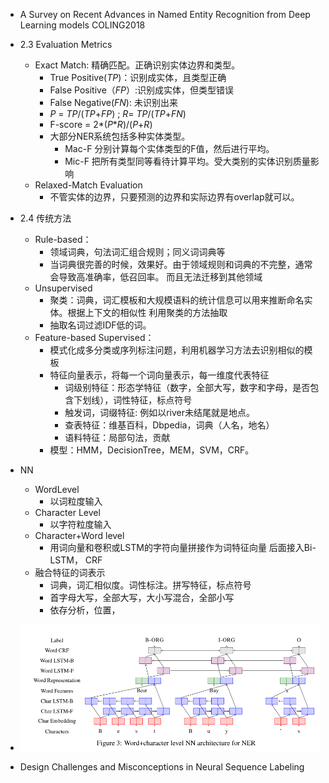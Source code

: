 - A Survey on Recent Advances in Named Entity Recognition from Deep Learning models COLING2018
- 2.3 Evaluation Metrics
    - Exact Match: 精确匹配。正确识别实体边界和类型。
        - True Positive(_TP_)：识别成实体，且类型正确
        - False Positive（_FP_）:识别成实体，但类型错误
        - False Negative(_FN_): 未识别出来
        - _P_ = _TP_/(_TP_+_FP_) ; _R_= _TP_/(_TP_+_FN_)
        - F-score = 2*(_P_*_R_)/(_P_+_R_)
        - 大部分NER系统包括多种实体类型。
            - Mac-F 分别计算每个实体类型的F值，然后进行平均。
            - Mic-F 把所有类型同等看待计算平均。受大类别的实体识别质量影响
    - Relaxed-Match Evaluation
        - 不管实体的边界，只要预测的边界和实际边界有overlap就可以。
- 2.4 传统方法
    - Rule-based：
        - 领域词典，句法词汇组合规则；同义词词典等
        - 当词典很完善的时候，效果好。由于领域规则和词典的不完整，通常会导致高准确率，低召回率。
        而且无法迁移到其他领域
    - Unsupervised
        - 聚类：词典，词汇模板和大规模语料的统计信息可以用来推断命名实体。根据上下文的相似性
        利用聚类的方法抽取
        - 抽取名词过滤IDF低的词。
    - Feature-based Supervised：
        - 模式化成多分类或序列标注问题，利用机器学习方法去识别相似的模板
        - 特征向量表示，将每一个词向量表示，每一维度代表特征
            - 词级别特征：形态学特征（数字，全部大写，数字和字母，是否包含下划线），词性特征，标点符号
            - 触发词，词缀特征: 例如以river未结尾就是地点。
            - 查表特征：维基百科，Dbpedia，词典（人名，地名）
            - 语料特征：局部句法，贡献
        - 模型：HMM，DecisionTree，MEM，SVM，CRF。
- NN
    - WordLevel
        - 以词粒度输入
    - Character Level
        - 以字符粒度输入
    - Character+Word level
        - 用词向量和卷积或LSTM的字符向量拼接作为词特征向量 后面接入Bi-LSTM， CRF
    - 融合特征的词表示
        - 词典，词汇相似度。词性标注。拼写特征，标点符号
        - 首字母大写，全部大写，大小写混合，全部小写
        - 依存分析，位置，
- ![pic1](pics/neroverview/3.png)

- Design Challenges and Misconceptions in Neural Sequence Labeling